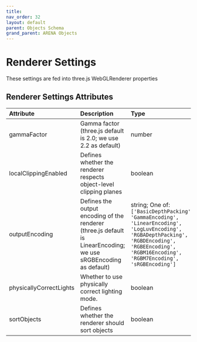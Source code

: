 ```yaml
---
title: 
nav_order: 32
layout: default
parent: Objects Schema
grand_parent: ARENA Objects
---
```



Renderer Settings
=================


These settings are fed into three.js WebGLRenderer properties

Renderer Settings Attributes
-----------------------------

|Attribute|Description|Type|Default|Required|
| :--- | :--- | :--- | :--- | :--- |
|gammaFactor|Gamma factor (three.js default is 2.0; we use 2.2 as default)|number|```2.2```|No|
|localClippingEnabled|Defines whether the renderer respects object-level clipping planes|boolean|```False```|No|
|outputEncoding|Defines the output encoding of the renderer (three.js default is LinearEncoding; we use sRGBEncoding as default)|string; One of: ```['BasicDepthPacking', 'GammaEncoding', 'LinearEncoding', 'LogLuvEncoding', 'RGBADepthPacking', 'RGBDEncoding', 'RGBEEncoding', 'RGBM16Encoding', 'RGBM7Encoding', 'sRGBEncoding']```|```'sRGBEncoding'```|Yes|
|physicallyCorrectLights|Whether to use physically correct lighting mode.|boolean|```False```|No|
|sortObjects|Defines whether the renderer should sort objects|boolean|```True```|No|
